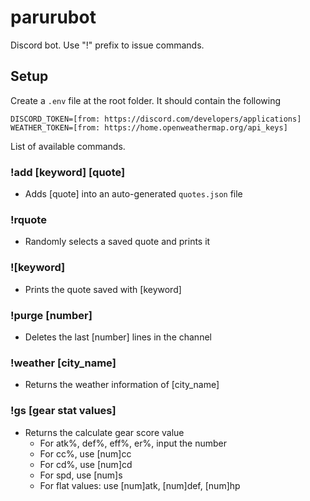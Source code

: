 # parurubot

Discord bot. Use "!" prefix to issue commands.

## Setup
Create a `.env` file at the root folder. It should contain the following
```
DISCORD_TOKEN=[from: https://discord.com/developers/applications]
WEATHER_TOKEN=[from: https://home.openweathermap.org/api_keys]
```

List of available commands.

### !add [keyword] [quote]
- Adds [quote] into an auto-generated `quotes.json` file

### !rquote
- Randomly selects a saved quote and prints it

### ![keyword]
- Prints the quote saved with [keyword]

### !purge [number]
- Deletes the last [number] lines in the channel

### !weather [city_name]
- Returns the weather information of [city_name]

### !gs [gear stat values]
- Returns the calculate gear score value
  - For atk%, def%, eff%, er%, input the number
  - For cc%, use [num]cc
  - For cd%, use [num]cd
  - For spd, use [num]s
  - For flat values: use [num]atk, [num]def, [num]hp
